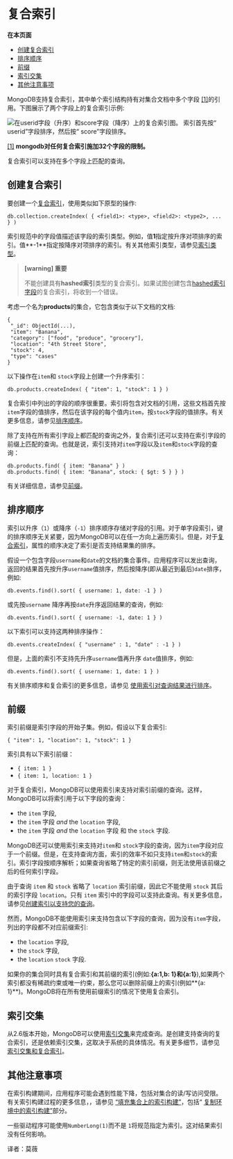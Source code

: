 # 复合索引

**在本页面**

* [创建复合索引](compound-indexes.md#创建)
* [排序顺序](compound-indexes.md#排序)
* [前缀](compound-indexes.md#前缀)
* [索引交集](compound-indexes.md#交集)
* [其他注意事项](compound-indexes.md#注意)

MongoDB支持复合索引，其中单个索引结构持有对集合文档中多个字段 [\[1\]](https://docs.mongodb.com/manual/core/index-compound/#compound-index-field-limit)的引用。下图展示了两个字段上的复合索引示例:

![&#x5728;userid&#x5B57;&#x6BB5;&#xFF08;&#x5347;&#x5E8F;&#xFF09;&#x548C;score&#x5B57;&#x6BB5;&#xFF08;&#x964D;&#x5E8F;&#xFF09;&#x4E0A;&#x7684;&#x590D;&#x5408;&#x7D22;&#x5F15;&#x56FE;&#x3002; &#x7D22;&#x5F15;&#x9996;&#x5148;&#x6309;&#x201C; userid&#x201D;&#x5B57;&#x6BB5;&#x6392;&#x5E8F;&#xFF0C;&#x7136;&#x540E;&#x6309;&#x201C; score&#x201D;&#x5B57;&#x6BB5;&#x6392;&#x5E8F;&#x3002;](https://www.mongodb.com/docs/manual/images/index-compound-key.bakedsvg.svg)

[\[1\]](https://docs.mongodb.com/manual/core/index-compound/#id1) **mongodb对任何复合索引施加32个字段的限制。**

复合索引可以支持在多个字段上匹配的查询。

## 创建复合索引

要创建一个[复合索引](https://docs.mongodb.com/manual/core/index-compound/#index-type-compound)，使用类似如下原型的操作:

```text
db.collection.createIndex( { <field1>: <type>, <field2>: <type2>, ... } )
```

索引规范中的字段值描述该字段的索引类型。例如，值**1**指定按升序对项排序的索引。值**-1**指定按降序对项排序的索引。有关其他索引类型，请参见[索引类型](https://docs.mongodb.com/manual/indexes/#index-types)。

> **\[warning\] 重要**
>
> 不能创建具有**hashed索引**类型的复合索引。如果试图创建包含[hashed索引字段](https://docs.mongodb.com/manual/core/index-hashed/)的复合索引，将收到一个错误。

考虑一个名为**products**的集合，它包含类似于以下文档的文档:

```text
{
 "_id": ObjectId(...),
 "item": "Banana",
 "category": ["food", "produce", "grocery"],
 "location": "4th Street Store",
 "stock": 4,
 "type": "cases"
}
```

以下操作在`item`和 `stock`字段上创建一个升序索引：

```text
db.products.createIndex( { "item": 1, "stock": 1 } )
```

复合索引中列出的字段的顺序很重要。索引将包含对文档的引用，这些文档首先按`item`字段的值排序，然后在该字段的每个值内`item`，按`stock`字段的值排序。有关更多信息，请参见[排序顺序](https://docs.mongodb.com/manual/core/index-compound/#index-ascending-and-descending)。

除了支持在所有索引字段上都匹配的查询之外，复合索引还可以支持在索引字段的前缀上匹配的查询。也就是说，索引支持对`item`字段以及`item`和`stock`字段的查询：

```text
db.products.find( { item: "Banana" } )
db.products.find( { item: "Banana", stock: { $gt: 5 } } )
```

有关详细信息，请参见[前缀](compound-indexes.md)。

## 排序顺序

索引以升序（`1`）或降序（`-1`）排序顺序存储对字段的引用。对于单字段索引，键的排序顺序无关紧要，因为MongoDB可以在任一方向上遍历索引。但是，对于[复合索引](https://docs.mongodb.com/manual/core/index-compound/#index-type-compound)，属性的顺序决定了索引是否支持结果集的排序。

假设一个包含字段`username`和`date`的文档的集合事件。应用程序可以发出查询，返回的结果首先按升序`username`值排序，然后按降序\(即从最近到最后\)`date`排序，例如:

```text
db.events.find().sort( { username: 1, date: -1 } )
```

或先按`username` 降序再按`date`升序返回结果的查询，例如:

```text
db.events.find().sort( { username: -1, date: 1 } )
```

以下索引可以支持这两种排序操作：

```text
db.events.createIndex( { "username" : 1, "date" : -1 } )
```

但是，上面的索引不支持先升序`username`值再升序 `date`值排序，例如:

```text
db.events.find().sort( { username: 1, date: 1 } )
```

有关排序顺序和复合索引的更多信息，请参见 [使用索引对查询结果进行排序](https://docs.mongodb.com/manual/tutorial/sort-results-with-indexes/)。

## 前缀

索引前缀是索引字段的开始子集。例如，假设以下复合索引:

```text
{ "item": 1, "location": 1, "stock": 1 }
```

索引具有以下索引前缀：

* `{ item: 1 }`
* `{ item: 1, location: 1 }`

对于复合索引，MongoDB可以使用索引来支持对索引前缀的查询。这样，MongoDB可以将索引用于以下字段的查询：

* the `item` 字段,
* the `item` 字段 _and_ the `location` 字段,
* the `item` 字段 _and_ the `location` 字段 和 the `stock` 字段.

MongoDB还可以使用索引来支持对`item`和 `stock`字段的查询，因为`item`字段对应于一个前缀。但是，在支持查询方面，索引的效率不如只支持`item`和`stock`的索引。索引字段按顺序解析；如果查询省略了特定的索引前缀，则无法使用该前缀之后的任何索引字段。

由于查询 `item` 和 `stock` 省略了 `location` 索引前缀，因此它不能使用 `stock` 其后的索引字段 `location`。只有 `item` 索引中的字段可以支持此查询。有关更多信息，请参见[创建索引以支持您的查询](https://docs.mongodb.com/manual/tutorial/create-indexes-to-support-queries/#std-label-create-indexes-to-support-queries)。

然而，MongoDB不能使用索引来支持包含以下字段的查询，因为没有`item`字段，列出的字段都不对应前缀索引:

* the `location` 字段,
* the `stock` 字段, 
* the `location`  `stock` 字段.

如果你的集合同时具有复合索引和其前缀的索引\(例如:**{a:1,b: 1}和{a:1}**\),如果两个索引都没有稀疏约束或唯一约束，那么您可以删除前缀上的索引\(例如**{a: 1}**\)。MongoDB将在所有使用前缀索引的情况下使用复合索引。

## 索引交集

从2.6版本开始，MongoDB可以使用[索引交集](https://docs.mongodb.com/manual/core/index-intersection/)来完成查询。是创建支持查询的复合索引，还是依赖索引交集，这取决于系统的具体情况。有关更多细节，请参见 [索引交集和复合索引](https://docs.mongodb.com/manual/core/index-intersection/#index-intersection-compound-indexes)。

## 其他注意事项

在索引构建期间，应用程序可能会遇到性能下降，包括对集合的读/写访问受限。有关索引构建过程的更多信息，，请参见 [“填充集合上的索引构建”](https://docs.mongodb.com/manual/core/index-creation/#index-operations-replicated-build)，包括“ [复制环境中的索引构建”](https://docs.mongodb.com/manual/core/index-creation/#index-operations-replicated-build)部分。

一些驱动程序可能使用`NumberLong(1)`而不是 `1`将规范指定为索引。这对结果索引没有任何影响。

译者：莫薇

